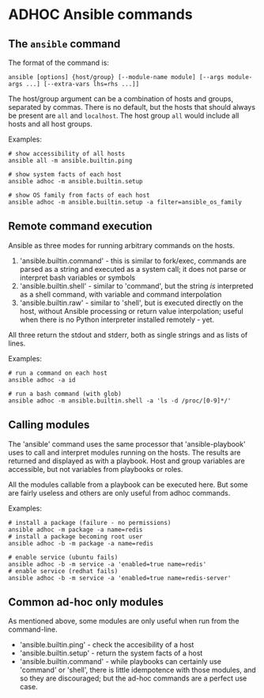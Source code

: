 # ADHOC Ansible commands


## The `ansible` command

The format of the command is:

    ansible [options] {host/group} [--module-name module] [--args module-args ...] [--extra-vars lhs=rhs ...]]


The host/group argument can be a combination of hosts and groups,
separated by commas.  There is no default, but the hosts that should
always be present are `all` and `localhost`.  The host group `all`
would include all hosts and all host groups.

Examples:

    # show accessibility of all hosts
    ansible all -m ansible.builtin.ping

    # show system facts of each host
    ansible adhoc -m ansible.builtin.setup

    # show OS family from facts of each host
    ansible adhoc -m ansible.builtin.setup -a filter=ansible_os_family

## Remote command execution

Ansible as three modes for running arbitrary commands on the hosts.

1. 'ansible.builtin.command' - this is similar to fork/exec, commands are parsed as a string
    and executed as a system call; it does not parse or interpret bash variables
    or symbols
1. 'ansible.builtin.shell' - similar to 'command', but the string _is_ interpreted as a shell
    command, with variable and command interpolation
2. 'ansible.builtin.raw' - similar to 'shell', but is executed directly on the host, without
    Ansible processing or return value interpolation; useful when there is no
    Python interpreter installed remotely - yet.

All three return the stdout and stderr, both as single strings and as lists of lines.

Examples:

    # run a command on each host
    ansible adhoc -a id

    # run a bash command (with glob)
    ansible adhoc -m ansible.builtin.shell -a 'ls -d /proc/[0-9]*/'

## Calling modules

The 'ansible' command uses the same processor that 'ansible-playbook' uses to
call and interpret modules running on the hosts.  The results are returned
and displayed as with a playbook.  Host and group variables are accessible,
but not variables from playbooks or roles.

All the modules callable from a playbook can be executed here.  But some are
fairly useless and others are only useful from adhoc commands.

Examples:

    # install a package (failure - no permissions)
    ansible adhoc -m package -a name=redis
    # install a package becoming root user
    ansible adhoc -b -m package -a name=redis

    # enable service (ubuntu fails)
    ansible adhoc -b -m service -a 'enabled=true name=redis'
    # enable service (redhat fails)
    ansible adhoc -b -m service -a 'enabled=true name=redis-server'


## Common ad-hoc only modules

As mentioned above, some modules are only useful when run from the command-line.

* 'ansible.builtin.ping' - check the accesibility of a host
* 'ansible.builtin.setup' - return the system facts of a host
* 'ansible.builtin.command' - while playbooks can certainly use 'command' or 'shell',
  there is little idempotence with those modules, and so they are discouraged; but
  the ad-hoc commands are a perfect use case.
